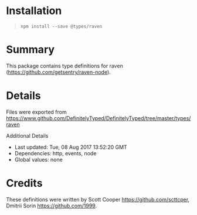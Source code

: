 # Installation
> `npm install --save @types/raven`

# Summary
This package contains type definitions for raven (https://github.com/getsentry/raven-node).

# Details
Files were exported from https://www.github.com/DefinitelyTyped/DefinitelyTyped/tree/master/types/raven

Additional Details
 * Last updated: Tue, 08 Aug 2017 13:52:20 GMT
 * Dependencies: http, events, node
 * Global values: none

# Credits
These definitions were written by Scott Cooper <https://github.com/scttcper>, Dmitrii Sorin <https://github.com/1999>.
